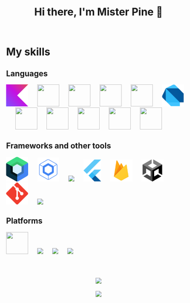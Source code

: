 <h1 align="center">Hi there, I'm Mister Pine 🌲</h1> 

<br/>

# My skills

## Languages
<img src="https://raw.githubusercontent.com/github/explore/4479d2a2c854198cb00160f8593519c14dc3b905/topics/kotlin/kotlin.png" height=60 width=60/>&emsp;&ensp;
<img src="https://upload.wikimedia.org/wikipedia/commons/4/4c/Typescript_logo_2020.svg" height=60 width=60/>&emsp;&ensp;
<img src="https://upload.wikimedia.org/wikipedia/commons/9/99/Unofficial_JavaScript_logo_2.svg" height=60 width=60/>&emsp;&ensp;
<img src="https://upload.wikimedia.org/wikipedia/commons/c/c3/Python-logo-notext.svg" height=60 width=60/>&emsp;&ensp;
<img src="https://camo.githubusercontent.com/ec75fffa4a003fa9ea6ba393834fdbf4fab55e5252776c41024e811a351fdec7/68747470733a2f2f7777772e766563746f726c6f676f2e7a6f6e652f6c6f676f732f6a6176612f6a6176612d69636f6e2e737667" height=60 width=60/>&emsp;&ensp;
<img src="dart.svg" height=60 width=60/>&emsp;&ensp;
<img src="https://upload.wikimedia.org/wikipedia/commons/1/18/ISO_C%2B%2B_Logo.svg" height=60 width=60/>&emsp;&ensp;
<img src="https://static.cdnlogo.com/logos/c/27/c.svg" height=60 width=60/>&emsp;&ensp;
<img src="https://www.w3.org/html/logo/downloads/HTML5_Badge.svg" height=60 width=60/>&emsp;&ensp;
<img src="https://upload.wikimedia.org/wikipedia/commons/6/62/CSS3_logo.svg" height=60 width=60/>&emsp;&ensp;
<img src="https://upload.wikimedia.org/wikipedia/commons/d/d5/Rust_programming_language_black_logo.svg" height=60 width=60/>&emsp;&ensp;

## Frameworks and other tools
<img src="jetpack compose icon_RGB.png" width=60/>&emsp;&ensp;
<img src="compose multiplatform.svg" width=60/>&emsp;&ensp;
<img src="https://upload.wikimedia.org/wikipedia/commons/9/95/Vue.js_Logo_2.svg" width=60/>&emsp;&ensp;
<img src="logo_flutter_1080px_clr.svg" height=60/>&emsp;&ensp;
<img src="firebase.svg" height=60/>&emsp;&ensp;
<img src="unity.svg" height=60/>&emsp;&ensp;
<img src="git.svg" height=60/>&emsp;&ensp;
<img src="https://upload.wikimedia.org/wikipedia/commons/3/38/Jupyter_logo.svg?download" height=60/>&emsp;&ensp;



## Platforms
<img src="https://developer.android.com/images/brand/Android_Robot.svg" height=60 width=60/>&emsp;&ensp;
<img src="https://upload.wikimedia.org/wikipedia/commons/3/34/Windows_logo_-_2012_derivative.svg" height=60/>&emsp;&ensp;
<img src="https://upload.wikimedia.org/wikipedia/de/c/cb/Raspberry_Pi_Logo.svg" height=60/>&emsp;&ensp;
<img src="https://upload.wikimedia.org/wikipedia/commons/8/87/Arduino_Logo.svg" width=60/>


<br/><br/>

<p align="center">
<a><img src="https://github-readme-stats.vercel.app/api?username=Mr-Pine&show_icons=true&theme=github_dark&count_private=true"/></a>
<br/><br/>
<a><img src="https://github-readme-stats.vercel.app/api/top-langs/?username=Mr-Pine&layout=compact&exclude_repo=Jupyter-notebooks&theme=github_dark"/></a>
</p>
<!--
**Mr-Pine/Mr-Pine** is a ✨ _special_ ✨ repository because its `README.md` (this file) appears on your GitHub profile.

Here are some ideas to get you started:

- 🔭 I’m currently working on ...
- 🌱 I’m currently learning ...
- 👯 I’m looking to collaborate on ...
- 🤔 I’m looking for help with ...
- 💬 Ask me about ...
- 📫 How to reach me: ...
- 😄 Pronouns: ...
- ⚡ Fun fact: ...
-->

